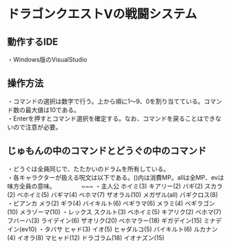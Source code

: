 # ドラゴンクエストVの戦闘システム
## 動作するIDE
・Windows版のVisualStudio
## 操作方法
・コマンドの選択は数字で行う。上から順に1〜9、0を割り当てている。コマンド数の最大値は10である。<br>
・Enterを押すとコマンド選択を確定する。なお、コマンドを戻ることはできないので注意が必要。
## じゅもんの中のコマンドとどうぐの中のコマンド
・どうぐは全員同じで、たたかいのドラムを所有している。<br>
・各キャラクターが扱える呪文は以下である。()内は消費MP。allは全MP、evは味方全員の意味。
　　　　~~~
  ・主人公
   ホイミ(3)
   キアリー(2)
   バギ(2)
   スカラ(2)
   ベホイミ(5)
   バギマ(4)
   ベホマ(7)
   ザオラル(10)
   メガザル(all)
   バギクロス(8)
 ・ビアンカ
   メラ(2)
   ギラ(4)
   バイキルト(6)
   ベギラマ(6)
   メラミ(4)
   ベギラゴン(10)
   メラゾーマ(10)
 ・レックス
   スクルト(3)
   ベホイミ(5)
   キアリク(2)
   ベホマ(7)
   フバーハ(3)
   ライデイン(6)
   ザオリク(20)
   ベホマラー(18)
   ギガデイン(15)
   ミナデイン(ev10)
 ・タバサ
   ヒャド(3)
   イオ(5)
   ヒャダルコ(5)
   バイキルト(6)
   ルカナン(4)
   イオラ(8)
   マヒャド(12)
   ドラゴラム(18)
   イオナズン(15)
  ~~~
 
  　
